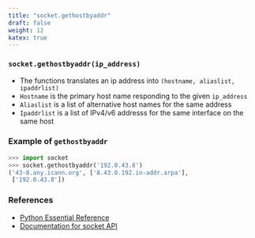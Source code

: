 ```yaml
---
title: "socket.gethostbyaddr"
draft: false
weight: 12
katex: true
---
```


### `socket.gethostbyaddr(ip_address)`
- The functions translates an ip address into `(hostname, aliaslist, ipaddrlist)`
- `Hostname` is the primary host name responding to the given `ip_address`
- `Aliaslist` is a list of alternative host names for the same address
- `Ipaddrlist` is a list of IPv4/v6 addresss for the same interface on the same host

### Example of `gethostbyaddr`

```python
>>> import socket
>>> socket.gethostbyaddr('192.0.43.8')
('43-8.any.icann.org', ['8.43.0.192.in-addr.arpa'],
 ['192.0.43.8'])
```

### References
- [Python Essential Reference](http://index-of.co.uk/Python/Python%20Essential%20Reference,%20Fourth%20Edition.pdf)
- [Documentation for socket API](https://docs.python.org/3/library/socket.html)
